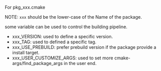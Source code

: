 For pkg_xxx.cmake

NOTE: `xxx` should be the lower-case of the Name of the package.

some variable can be used to control the building pipeline.

- xxx_VERSION: used to define a specific version.
- xxx_TAG: used to defined a specific tag.
- xxx_USE_PREBUILD: prefer prebuild version if the package provide a install target.
- xxx_USER_CUSTOMIZE_ARGS: used to set more cmake-args/find_package_args in the user end.
